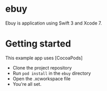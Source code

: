 # ebuy 
Ebuy is application using Swift 3 and Xcode 7. 

# Getting started
This example app uses [CocoaPods]
- Clone the project repository
- Run `pod install` in the `ebuy` directory
- Open the .xcworkspace file
- You're all set.
